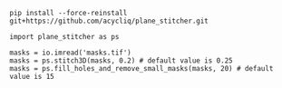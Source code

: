 `pip install --force-reinstall  git+https://github.com/acycliq/plane_stitcher.git`

    import plane_stitcher as ps

    masks = io.imread('masks.tif')
    masks = ps.stitch3D(masks, 0.2) # default value is 0.25
    masks = ps.fill_holes_and_remove_small_masks(masks, 20) # default value is 15


